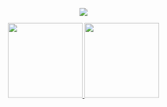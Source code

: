 <p align="center">
  <a href="https://github.com/xeyay">
    <img src="https://discord.c99.nl/widget/theme-4/465608989925834803.png"/>
     </a>
  </div>


<div align="center">
  <a href="https://github.com/leexey">
    <img height="150em" src="https://github-readme-stats.vercel.app/api?username=yeedny&count_private=true&include_all_commits=true&show_icons=true&theme=tokyo-night&hide_border=false&show_owner=true"/>
    <img height="150em" src="https://github-readme-stats.vercel.app/api/top-langs/?username=KennedyReisz&theme=tokyo-night&hide_border=false&&layout=compact"/>
  </a>
  <p align="center">
    <a href="https://github.com/leexey">
</p><br>
